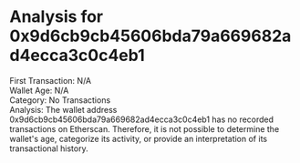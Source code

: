 # Analysis for 0x9d6cb9cb45606bda79a669682ad4ecca3c0c4eb1

First Transaction: N/A  
Wallet Age: N/A  
Category: No Transactions  
Analysis: The wallet address 0x9d6cb9cb45606bda79a669682ad4ecca3c0c4eb1 has no recorded transactions on Etherscan. Therefore, it is not possible to determine the wallet's age, categorize its activity, or provide an interpretation of its transactional history.